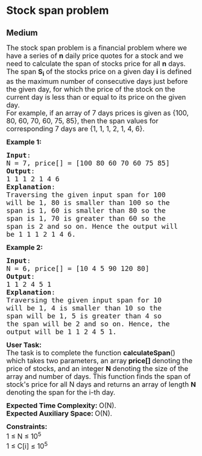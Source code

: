 # Stock span problem
## Medium
<div class="problems_problem_content__Xm_eO" style="user-select: auto;"><p style="user-select: auto;"><span style="font-size: 18px; user-select: auto;">The stock span problem is a financial problem where we have a series of <strong style="user-select: auto;">n</strong> daily price quotes for a stock and we need to calculate the span of stocks price for all <strong style="user-select: auto;">n</strong> days.&nbsp;<br style="user-select: auto;">
The span <strong style="user-select: auto;">S<sub style="user-select: auto;">i</sub></strong> of the stocks price on a given day <strong style="user-select: auto;">i</strong> is defined as the maximum number of consecutive days just before the given day, for which the price of the stock on the current day is less than or equal to its price on the given day.<br style="user-select: auto;">
For example, if an array of 7 days prices is given as {100, 80, 60, 70, 60, 75, 85}, then the span values for corresponding 7 days are {1, 1, 1, 2, 1, 4, 6}.</span></p>

<p style="user-select: auto;"><span style="font-size: 18px; user-select: auto;"><strong style="user-select: auto;">Example 1:</strong></span></p>

<pre style="user-select: auto;"><span style="font-size: 18px; user-select: auto;"><strong style="user-select: auto;">Input</strong>: 
N = 7, price[] = [100 80 60 70 60 75 85]
<strong style="user-select: auto;">Output</strong>:
1 1 1 2 1 4 6
<strong style="user-select: auto;">Explanation</strong>:
Traversing the given input span for&nbsp;100 
will be 1, 80 is smaller than 100 so the 
span is 1, 60 is smaller than 80 so the 
span is 1, 70 is greater than 60 so the 
span is 2 and so on. Hence the output will 
be 1 1 1 2 1 4 6.
</span></pre>

<p style="user-select: auto;"><span style="font-size: 18px; user-select: auto;"><strong style="user-select: auto;">Example 2:</strong></span></p>

<pre style="user-select: auto;"><span style="font-size: 18px; user-select: auto;"><strong style="user-select: auto;">Input</strong>: 
N = 6, price[] = [10 4 5 90 120 80]
<strong style="user-select: auto;">Output</strong>:
1 1 2 4 5 1
<strong style="user-select: auto;">Explanation</strong>:
Traversing the given input span for 10 
will be 1, 4 is smaller than 10 so the 
span will be 1, 5 is greater than 4 so 
the span will be 2 and so on. Hence, the 
output will be&nbsp;1 1 2 4 5 1.</span></pre>

<p style="user-select: auto;"><span style="font-size: 18px; user-select: auto;"><strong style="user-select: auto;">User Task:</strong><br style="user-select: auto;">
The task is to complete the function&nbsp;<strong style="user-select: auto;">calculateSpan</strong>() which takes two parameters, an array<strong style="user-select: auto;"> price[] </strong>denoting the price of stocks, and an integer <strong style="user-select: auto;">N </strong>denoting the size of the array and number of days. This function finds the span of stock's price for all N&nbsp;days and returns an array of length <strong style="user-select: auto;">N</strong> denoting the span for the i-th day.</span></p>

<p style="user-select: auto;"><span style="font-size: 18px; user-select: auto;"><strong style="user-select: auto;">Expected Time Complexity:&nbsp;</strong>O(N).<br style="user-select: auto;">
<strong style="user-select: auto;">Expected Auxiliary Space:&nbsp;</strong>O(N).</span></p>

<p style="user-select: auto;"><span style="font-size: 18px; user-select: auto;"><strong style="user-select: auto;">Constraints:</strong><br style="user-select: auto;">
1 ≤ N ≤ 10<sup style="user-select: auto;">5</sup><br style="user-select: auto;">
1 ≤ C[i] ≤ 10<sup style="user-select: auto;">5</sup></span></p>

<p style="user-select: auto;"><span style="font-size: 18px; user-select: auto;"><img alt="" src="https://contribute.geeksforgeeks.org/wp-content/uploads/Stock_span.png" style="user-select: auto;"></span></p>
</div>